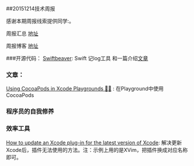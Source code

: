 ##20151214技术周报

感谢本期周报线索提供同学:。

周报汇总 [地址](https://github.com/BaiduHiDeviOS/iOS-Tech-Weekly)

周报博客 [地址](http://baiduhidevios.github.io/)


###开源代码：
[Swiftbeaver](https://github.com/skreutzberger/SwiftyBeaver): Swift 记log工具 和一篇介绍[文章](https://littlebitesofcocoa.com/142-colorful-logging-with-swiftybeaver)

### 文章：
[Using CocoaPods in Xcode Playgrounds 🍩🎪](https://littlebitesofcocoa.com/138-using-cocoapods-in-xcode-playgrounds)
: 在Playground中使用CocoaPods

### 程序员的自我修养


### 效率工具
[How to update an Xcode plug-in for the latest version of Xcode](http://www.mokacoding.com/blog/xcode-plugins-update/): 解决更新Xcode后，插件无法使用的方法。注：示例上用的是XVim，把插件换成对应名称即可。

